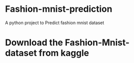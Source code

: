 # Fashion-mnist-prediction
A python project to Predict fashion mnist dataset
# Download the Fashion-Mnist-dataset from kaggle
